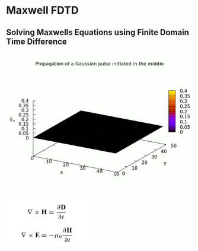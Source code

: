 # Maxwell FDTD
## Solving Maxwells Equations using Finite Domain Time Difference
![Progession GIF](./content/FDTDAnimation.gif)

![MaxwellBasic PNG](./content/MaxwellGeneral.png)



